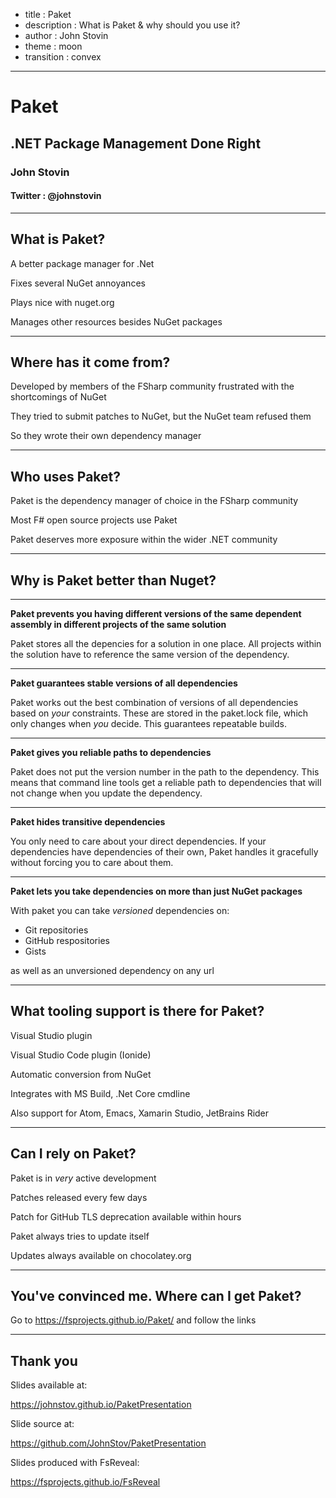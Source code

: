 - title : Paket
- description : What is Paket & why should you use it?
- author : John Stovin
- theme : moon
- transition : convex

***

# Paket

## .NET Package Management Done Right

### John Stovin
#### Twitter : @johnstovin

***

## What is Paket?

A better package manager for .Net

Fixes several NuGet annoyances

Plays nice with nuget.org

Manages other resources besides NuGet packages

***

## Where has it come from?

Developed by members of the FSharp community frustrated with the shortcomings of NuGet

They tried to submit patches to NuGet, but the NuGet team refused them

So they wrote their own dependency manager

***

## Who uses Paket?

Paket is the dependency manager of choice in the FSharp community

Most F# open source projects use Paket

Paket deserves more exposure within the wider .NET community

***

## Why is Paket better than Nuget?

---

__Paket prevents you having different versions of the same dependent assembly in different projects of the same solution__

Paket stores all the depencies for a solution in one place. All projects within the solution have to reference the same version of the dependency.

---

__Paket guarantees stable versions of all dependencies__

Paket works out the best combination of versions of all dependencies based on _your_ constraints. These are stored in the paket.lock file, which only changes when _you_ decide. This guarantees repeatable builds.

---

__Paket gives you reliable paths to dependencies__


Paket does not put the version number in the path to the dependency. This means that command line tools get a reliable path to dependencies that will not change when you update the dependency.

---

__Paket hides transitive dependencies__

You only need to care about your direct dependencies. If your dependencies have dependencies of their own, Paket handles it gracefully without forcing you to care about them.

---

__Paket lets you take dependencies on more than just NuGet packages__

With paket you can take _versioned_ dependencies on:

- Git repositories
- GitHub respositories
- Gists

as well as an unversioned dependency on any url

***

## What tooling support is there for Paket?

Visual Studio plugin

Visual Studio Code plugin (Ionide)

Automatic conversion from NuGet

Integrates with MS Build, .Net Core cmdline

Also support for Atom, Emacs, Xamarin Studio, JetBrains Rider

***

## Can I rely on Paket?

Paket is in _very_ active development

Patches released every few days

Patch for GitHub TLS deprecation available within hours

Paket always tries to update itself

Updates always available on chocolatey.org

***

## You've convinced me. Where can I get Paket?

Go to <https://fsprojects.github.io/Paket/> and follow the links

***

## Thank you

Slides available at:

https://johnstov.github.io/PaketPresentation

Slide source at:

https://github.com/JohnStov/PaketPresentation

Slides produced with FsReveal:

https://fsprojects.github.io/FsReveal